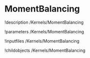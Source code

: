<!-- MOOSE Documentation Stub: Remove this when content is added. -->

# MomentBalancing
!description /Kernels/MomentBalancing

!parameters /Kernels/MomentBalancing

!inputfiles /Kernels/MomentBalancing

!childobjects /Kernels/MomentBalancing
